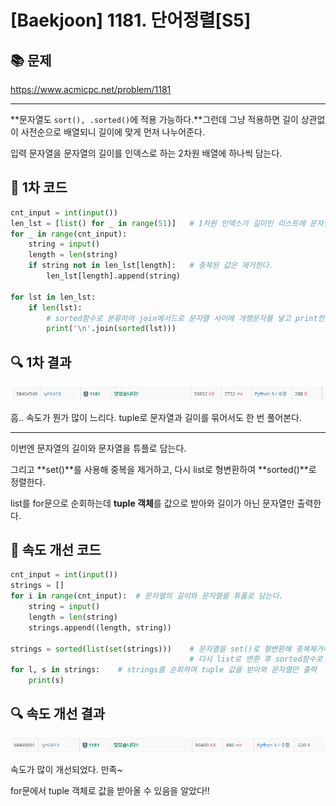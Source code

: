 # [Baekjoon] 1181. 단어정렬[S5]

## 📚 문제

https://www.acmicpc.net/problem/1181

---

**문자열도 `sort(), .sorted()`에 적용 가능하다.**그런데 그냥 적용하면 길이 상관없이 사전순으로 배열되니 길이에 맞게 먼저 나누어준다.

입력 문자열을 문자열의 길이를 인덱스로 하는 2차원 배열에 하나씩 담는다.

## 📒 1차 코드

```python
cnt_input = int(input())
len_lst = [list() for _ in range(51)]   # 1차원 인덱스가 길이인 리스트에 문자열을 2차원에 담는다.
for _ in range(cnt_input):
    string = input()
    length = len(string)
    if string not in len_lst[length]:   # 중복된 값은 제거한다.
        len_lst[length].append(string)

for lst in len_lst:
    if len(lst):
        # sorted함수로 분류하여 join메서드로 문자열 사이에 개행문자를 넣고 print한다.
        print('\n'.join(sorted(lst)))
```

## 🔍 1차 결과

![image-20220201011619230](S5_1181.assets/image-20220201011619230.png)

흠.. 속도가 뭔가 많이 느리다. tuple로 문자열과 길이를 묶어서도 한 번 풀어본다.

---

이번엔 문자열의 길이와 문자열을 튜플로 담는다.

그리고 **set()**를 사용해 중복을 제거하고, 다시 list로 형변환하여 **sorted()**로 정렬한다.

list를 for문으로 순회하는데 **tuple 객체**를 값으로 받아와 길이가 아닌 문자열만 출력한다.

## 📒 속도 개선 코드

```python
cnt_input = int(input())
strings = []
for i in range(cnt_input):  # 문자열의 길이와 문자열을 튜플로 담는다.
    string = input()
    length = len(string)
    strings.append((length, string))

strings = sorted(list(set(strings)))    # 문자열을 set()로 형변환해 중복제거해주고
                                        # 다시 list로 변환 후 sorted함수로 정렬
for l, s in strings:    # strings를 순회하며 tuple 값을 받아와 문자열만 출력
    print(s)
```

## 🔍 속도 개선 결과

![image-20220201012808689](S5_1181.assets/image-20220201012808689.png)

속도가 많이 개선되었다. 만족~

for문에서 tuple 객체로 값을 받아올 수 있음을 알았다!!